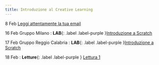 ```yaml
---
title: Introduzione al Creative Learning 
---
```


8 Feb [Leggi attentamente la tua email](#) 

16 Feb Gruppo Milano : **LAB**{: .label .label-purple }[Introduzione a Scratch](#) 

17 Feb Gruppo Reggio Calabria : **LAB**{: .label .label-purple }[Introduzione a Scratch](#) 

18 Feb : **Letture**{: .label .label-purple } [Lettura 1](#)


